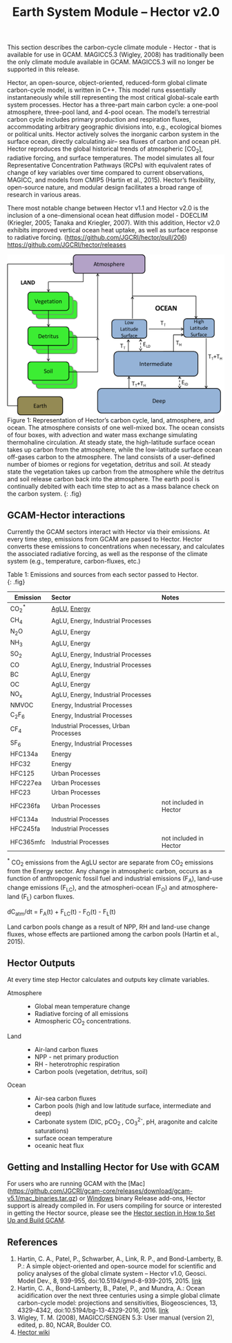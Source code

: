 ﻿---
layout: index
title: Earth System Module – Hector v2.0	
prev: water.html
next: choice.html
gcam-version: v5.1
---

This section describes the carbon-cycle climate module - Hector - that is available for use in GCAM. MAGICC5.3 (Wigley, 2008) has traditionally been the only climate module available in GCAM.  MAGICC5.3 will no longer be supported in this release.

Hector, an open-source, object-oriented, reduced-form global climate carbon-cycle model, is written in C++. This model runs essentially instantaneously while still representing the most critical global-scale earth system processes. Hector has a three-part main carbon cycle: a one-pool atmosphere, three-pool land, and 4-pool ocean. The model’s terrestrial carbon cycle includes primary production and respiration fluxes, accommodating arbitrary geographic divisions into, e.g., ecological biomes or political units. Hector actively solves the inorganic carbon system in the surface ocean, directly calculating air– sea fluxes of carbon and ocean pH. Hector reproduces the global historical trends of atmospheric [CO<sub>2</sub>], radiative forcing, and surface temperatures. The model simulates all four Representative Concentration Pathways (RCPs) with equivalent rates of change of key variables over time compared to current observations, MAGICC, and models from CMIP5 (Hartin et al., 2015). Hector’s flexibility, open-source nature, and modular design facilitates a broad range of research in various areas. 

There most notable change between Hector v1.1 and Hector v2.0 is the inclusion of a one-dimensional ocean heat diffusion model - DOECLIM (Kriegler, 2005; Tanaka and Kriegler, 2007). With this addition, Hector v2.0 exhibits improved vertical ocean heat uptake, as well as surface response to radiative forcing. (https://github.com/JGCRI/hector/pull/206)
https://github.com/JGCRI/hector/releases

![Hector Carbon Cycle diagram](gcam-figs/hector_box_model.png)<br/>
Figure 1: Representation of Hector’s carbon cycle, land, atmosphere, and ocean. The atmosphere consists of one well-mixed box. The ocean consists of four boxes, with advection and water mass exchange simulating thermohaline circulation. At steady state, the high-latitude surface ocean takes up carbon from the atmosphere, while the low-latitude surface ocean off-gases carbon to the atmosphere. The land consists of a user-defined number of biomes or regions for vegetation, detritus and soil. At steady state the vegetation takes up carbon from the atmosphere while the detritus and soil release carbon back into the atmosphere. The earth pool is continually debited with each time step to act as a mass balance check on the carbon system. 
{: .fig}

## GCAM-Hector interactions
Currently the GCAM sectors interact with Hector via their emissions.  At every time step, emissions from GCAM are passed to Hector. Hector converts these emissions to concentrations when necessary, and calculates the associated radiative forcing, as well as the response of the climate system (e.g., temperature, carbon-fluxes, etc.)  

Table 1: Emissions and sources from each sector passed to Hector.  
{: .fig}

| Emission| Sector  | Notes |
| ------- |:-------| :------ |
| CO<sub>2</sub><sup>*</sup>     | [AgLU](aglu.html), [Energy](energy.html)  | |
| CH<sub>4</sub>     | AgLU, Energy, Industrial Processes    | |
| N<sub>2</sub>O 	  | AgLU, Energy    | |
| NH<sub>3</sub>     | AgLU, Energy  |  |
| SO<sub>2</sub>    | AgLU, Energy, Industrial Processes    | |
| CO 	  | AgLU, Energy, Industrial Processes    |         |
| BC      | AgLU, Energy    | |
| OC      | AgLU, Energy    ||
| NO<sub>x</sub> | AgLU, Energy, Industrial Processes    | |
| NMVOC | Energy, Industrial Processes | |
| C<sub>2</sub>F<sub>6</sub>| Energy, Industrial Processes | |
| CF<sub>4</sub>|Industrial Processes, Urban Processes | |
| SF<sub>6</sub>|Energy, Industrial Processes | |
| HFC134a| Energy| |
| HFC32| Energy| |
| HFC125| Urban Processes | |
| HFC227ea| Urban Processes | |
| HFC23| Urban Processes | |
| HFC236fa| Urban Processes | not included in Hector |
| HFC134a| Industrial Processes | |
| HFC245fa| Industrial Processes | |
| HFC365mfc| Industrial Processes | not included in Hector |

<sup>*</sup> CO<sub>2</sub> emissions from the AgLU sector are separate from CO<sub>2</sub> emissions from the Energy sector. Any change in atmospheric carbon, occurs as a function of anthropogenic fossil fuel and industrial emissions (F<sub>A</sub>), land-use change emissions (F<sub>LC</sub>), and the atmospheri-ocean (F<sub>O</sub>) and atmosphere-land (F<sub>L</sub>) carbon fluxes. 

dC<sub>atm</sub>/dt = F<sub>A</sub>(t) + F<sub>LC</sub>(t) - F<sub>O</sub>(t) - F<sub>L</sub>(t)

Land carbon pools change as a result of NPP, RH and land-use change fluxes, whose effects are partiioned among the carbon pools (Hartin et al., 2015).

## Hector Outputs
At every time step Hector calculates and outputs key climate variables.  
<dl>
<dt>Atmosphere</dt>
<dd><ul>
	<li>Global mean temperature change</li> 
	<li>Radiative forcing of all emissions</li>
	<li>Atmospheric CO<sub>2</sub> concentrations.</li>
	</ul>
</dd>
<dt>Land</dt>
<dd><ul>
	<li>Air-land carbon fluxes</li>
	<li>NPP - net primary production</li>
	<li>RH - heterotrophic respiration</li>
	<li>Carbon pools (vegetation, detritus, soil)</li>
	</ul>
</dd>
<dt>Ocean</dt>
<dd><ul>
	<li>Air-sea carbon fluxes</li>
	<li>Carbon pools (high and low latitude surface, intermediate and deep)</li>
	<li>Carbonate system (DIC, pCO<sub>2 </sub>, CO<sub>3</sub><sup>2-</sup>, pH, aragonite and calcite 
	saturations)</li>
	<li>surface ocean temperature</li>
	<li>oceanic heat flux</li>
	</ul>
</dd>
</dl>

## Getting and Installing Hector for Use with GCAM
For users who are running GCAM with the [Mac] (https://github.com/JGCRI/gcam-core/releases/download/gcam-v5.1/mac_binaries.tar.gz) or [Windows](https://github.com/JGCRI/gcam-core/releases/download/gcam-v5.1/windows_binaries.tar.gz) binary Release add-ons, Hector support is already compiled in.  For users compiling for source or interested in getting the Hector source, please see the [Hector section in How to Set Up and Build GCAM](gcam-build.html#3-compiling-hector).

## References
1. Hartin, C. A., Patel, P., Schwarber, A., Link, R. P., and
   Bond-Lamberty, B. P.: A simple object-oriented and open-source
   model for scientific and policy analyses of the global climate
   system – Hector v1.0, Geosci. Model Dev., 8, 939-955,
   doi:10.5194/gmd-8-939-2015, 2015. [link](http://www.geosci-model-dev.net/8/939/2015/)  
2. Hartin, C. A., Bond-Lamberty, B., Patel, P., and Mundra, A.: Ocean
   acidification over the next three centuries using a simple global
   climate carbon-cycle model: projections and sensitivities,
   Biogeosciences, 13, 4329-4342,
   doi:10.5194/bg-13-4329-2016, 2016. [link](http://www.biogeosciences.net/13/4329/2016/bg-13-4329-2016.html)  
3. Wigley, T. M. (2008), MAGICC/SENGEN 5.3: User manual (version 2),
   edited, p. 80, NCAR, Boulder CO.  
4. [Hector wiki](https://github.com/JGCRI/hector/wiki)

